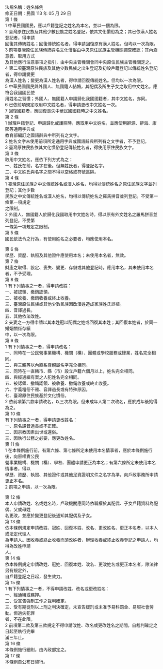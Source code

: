 法規名稱：姓名條例  
修正日期：民國 113 年 05 月 29 日  
第 1 條  
1 中華民國國民，應以戶籍登記之姓名為本名，並以一個為限。  
2 臺灣原住民族及其他少數民族之姓名登記，依其文化慣俗為之；其已依漢人姓名登記者，得申請  
回復其傳統姓名；回復傳統姓名者，得申請回復原有漢人姓名。但均以一次為限。  
3 前項臺灣原住民族傳統姓名文化慣俗由中央原住民族主管機關調查確認；其內涵意義、取用方式  
及其他應行注意事項之指引，由中央主管機關會同中央原住民族主管機關定之。  
4 第二項臺灣原住民族及其他少數民族之出生登記及初設戶籍登記以傳統姓名登記者，得申請變更  
為漢人姓名；變更為漢人姓名者，得申請回復傳統姓名。但均以一次為限。  
5 中華民國國民與外國人、無國籍人結婚，其配偶及所生子女之取用中文姓名，應符合我國國民使  
用姓名之習慣；外國人、無國籍人申請歸化我國國籍者，其中文姓名，亦同。  
6 已依前項規定取用中文姓名者，得申請更改中文姓名一次。  
7 回復國籍者，應回復喪失中華民國國籍時之中文姓名。  
第 2 條  
1 辦理戶籍登記、申請歸化或護照時，應取用中文姓名，並應使用辭源、辭海、康熙等通用字典或  
教育部編訂之國語辭典中所列有之文字。  
2 姓名文字未使用前項所定通用字典或國語辭典所列有之文字者，不予登記。  
3 臺灣原住民族依其文化慣俗登記傳統姓名者，得使用原住民族文字。  
第 3 條  
取用中文姓名，應依下列方式為之：  
一、姓氏在前，名字在後。但無姓氏者，得登記名字。  
二、中文姓氏與名字之間不得以空格或符號區隔。  
第 4 條  
1 臺灣原住民族之中文傳統姓名或漢人姓名，均得以傳統姓名之原住民族文字並列登記；其他少數  
民族之中文傳統姓名或漢人姓名，均得以傳統姓名之羅馬拼音並列登記。不受第一條第一項規定  
之限制。  
2 外國人、無國籍人於歸化我國取用中文姓名時，得以原有外文姓名之羅馬拼音並列登記，不受第  
一條第一項規定之限制。  
第 5 條  
國民依法令之行為，有使用姓名之必要者，均應使用本名。  


第 6 條  
學歷、資歷、執照及其他證件應使用本名；未使用本名者，無效。  
第 7 條  
財產之取得、設定、喪失、變更、存儲或其他登記時，應用本名，其未使用本名者，不予受理。  
第 8 條  
1 有下列情事之一者，得申請改姓：  
一、被認領、撤銷認領。  
二、被收養、撤銷收養或終止收養。  
三、臺灣原住民族或其他少數民族因改漢姓造成家族姓氏誤植。  
四、音譯過長。  
五、其他依法改姓。  
2 夫妻之一方得申請以其本姓冠以配偶之姓或回復其本姓；其回復本姓者，於同一婚姻關係存續  
中，以一次為限。  
第 9 條  
1 有下列情事之一者，得申請改名：  
一、同時在一公民營事業機構、機關（構）、團體或學校服務或肄業，姓名完全相同。  
二、與三親等以內直系尊親屬名字完全相同。  
三、同時在一直轄市、縣（市）設立戶籍六個月以上，姓名完全相同。  
四、與經通緝有案之人犯姓名完全相同。  
五、被認領、撤銷認領、被收養、撤銷收養或終止收養。  
六、字義粗俗不雅、音譯過長或有特殊原因。  
七、臺灣原住民族基於文化慣俗。  
2 依前項第六款申請改名，以三次為限。但未成年人第二次改名，應於成年後始得為之。  
第 10 條  
有下列情事之一者，得申請更改姓名：  
一、原名譯音過長或不正確。  
二、因宗教因素出世或還俗。  
三、因執行公務之必要，應更改姓名。  
第 11 條  
1 在本條例施行前，有第六條、第七條所定未使用本名情事者，應於本條例施行後，向原權責公民  
營事業機構、機關（構）、學校、團體申請更正為本名；有第六條所定未使用本名情事者，得以  
學歷、資歷、執照、其他證件或其他足資證明文件之名字為準，向戶政事務所申請更正本名。  
2 前項之申請，以一次為限。  


第 12 條  
本人申請改姓、名或姓名時，戶政機關應同時依職權於其配偶、子女戶籍資料為配偶、父或母姓  
名更改，並應於變更登記後通知其配偶及子女。  
第 13 條  
依本條例規定申請改姓、冠姓、回復本姓、改名、更改姓名、更正本名者，以本人或法定代理人  
為申請人。因收養或終止收養而須改姓者，辦理收養或終止收養登記之申請人，均得為改姓申請  
人。  
第 14 條  
依本條例規定申請改姓、冠姓、回復本姓、改名、更改姓名或更正本名者，除法律另有規定外，  
自戶籍登記之日起，發生效力。  
第 15 條  
1 有下列情事之一者，不得申請改姓、改名或更改姓名：  
一、經通緝或羈押。  
二、受宣告強制工作之裁判確定。  
三、受有期徒刑以上刑之判決確定，未宣告緩刑或未准予易科罰金、易服社會勞動。但過失犯罪  
者，不在此限。  
2 前項第二款及第三款規定不得申請改姓、改名或更改姓名之期間，自裁判確定之日起至執行完畢  
滿三年止。  
第 16 條  
本條例施行細則，由內政部定之。  
第 17 條  
本條例自公布日施行。  



